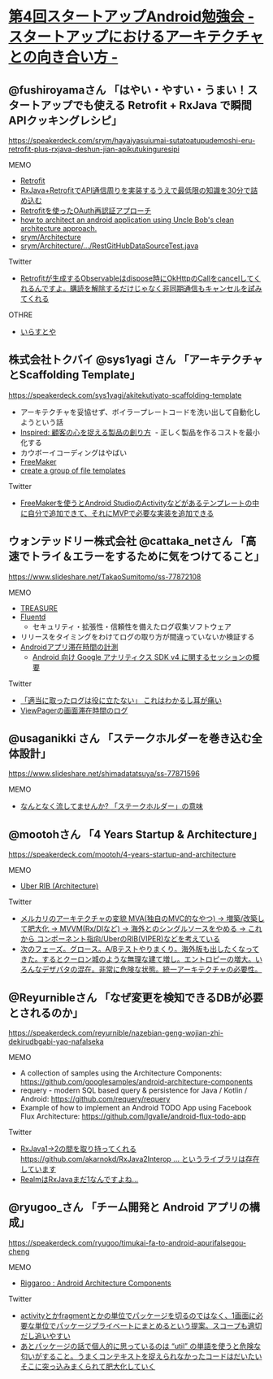 # [第4回スタートアップAndroid勉強会 - スタートアップにおけるアーキテクチャとの向き合い方 -](https://connpass.com/event/59928/)

## @fushiroyamaさん 「はやい・やすい・うまい！スタートアップでも使える Retrofit + RxJava で瞬間APIクッキングレシピ」
https://speakerdeck.com/srym/hayaiyasuiumai-sutatoatupudemoshi-eru-retrofit-plus-rxjava-deshun-jian-apikutukinguresipi

MEMO
- [Retrofit](http://square.github.io/retrofit/)
- [RxJava+RetrofitでAPI通信周りを実装するうえで最低限の知識を30分で詰め込む](http://qiita.com/FumihikoSHIROYAMA/items/201536d9b45ef21b6bc7)
- [Retrofitを使ったOAuth再認証アプローチ](http://qiita.com/FumihikoSHIROYAMA/items/ac1beaeaa9b4baaed939)
- [ how to architect an android application using Uncle Bob's clean architecture approach.](https://github.com/android10/Android-CleanArchitecture)
- [srym/Architecture](https://github.com/srym/Architecture)
- [srym/Architecture/.../RestGitHubDataSourceTest.java](https://github.com/srym/Architecture/blob/master/app/src/test/java/us/shiroyama/android/architecture/infrastructure/repository/datasource/remote/RestGitHubDataSourceTest.java)

Twitter
- [Retrofitが生成するObservableはdispose時にOkHttpのCallをcancelしてくれるんですよ。購読を解除するだけじゃなく非同期通信もキャンセルを試みてくれる](https://twitter.com/fushiroyama/status/885824999151489024)

OTHRE
- [いらすとや](http://www.irasutoya.com/)

## 株式会社トクバイ @sys1yagi さん 「アーキテクチャとScaffolding Template」
https://speakerdeck.com/sys1yagi/akitekutiyato-scaffolding-template
- アーキテクチャを妥協せず、ボイラープレートコードを洗い出して自動化しようという話
- [Inspired: 顧客の心を捉える製品の創り方](https://www.amazon.co.jp/Inspired-%E9%A1%A7%E5%AE%A2%E3%81%AE%E5%BF%83%E3%82%92%E6%8D%89%E3%81%88%E3%82%8B%E8%A3%BD%E5%93%81%E3%81%AE%E5%89%B5%E3%82%8A%E6%96%B9-%E3%83%9E%E3%83%BC%E3%83%86%E3%82%A3-%E3%82%B1%E3%82%A4%E3%82%AC%E3%83%B3-ebook/dp/B00TCM8TB4/ref=sr_1_1?ie=UTF8&qid=1500136805&sr=8-1&keywords=inspired)
  - 正しく製品を作るコストを最小化する
- カウボーイコーディングはやばい
- [FreeMaker](http://freemarker.org/)
- [create a group of file templates](https://riggaroo.co.za/custom-file-template-group-android-studiointellij/)

Twitter
- [FreeMakerを使うとAndroid StudioのActivityなどがあるテンプレートの中に自分で追加できて、それにMVPで必要な実装を追加できる](https://twitter.com/new_runnable/status/885812226380013569)


## ウォンテッドリー株式会社 @cattaka_netさん 「高速でトライ＆エラーをするために気をつけてること」
https://www.slideshare.net/TakaoSumitomo/ss-77872108

MEMO
- [TREASURE](https://www.treasuredata.com/jp/)
- [Fluentd](https://fluentd.treasuredata.co.jp/?gclid=Cj0KEQjw-qbLBRD79JWsjuXI784BEiQAftBCI_mVBcd0oGbFwv-PugR6Hosxl98Xq7A11dJX5xVJ7ZQaAqlO8P8HAQ)
  - セキュリティ・拡張性・信頼性を備えたログ収集ソフトウェア
- リリースをタイミングをわけてログの取り方が間違っていないか検証する
- [Androidアプリ滞在時間の計測](https://www.slideshare.net/heki1224/android-45736528)
  - [Android 向け Google アナリティクス SDK v4 に関するセッションの概要](https://developers.google.com/analytics/devguides/collection/android/v4/sessions?hl=ja)

Twitter
- [「適当に取ったログは役に立たない」
これはわかるし耳が痛い](https://twitter.com/fushiroyama/status/885816304568983553)
- [ViewPagerの画面滞在時間のログ](https://twitter.com/cattaka_net/status/886483123688546305)

## @usaganikki さん 「ステークホルダーを巻き込む全体設計」
https://www.slideshare.net/shimadatatsuya/ss-77871596

MEMO
- [なんとなく流してませんか? 「ステークホルダー」の意味](http://news.mynavi.jp/news/2014/06/09/096/)


## @mootohさん 「4 Years Startup & Architecture」
https://speakerdeck.com/mootoh/4-years-startup-and-architecture

MEMO
- [Uber RIB (Architecture)](https://eng.uber.com/new-rider-app/)

Twitter
- [メルカリのアーキテクチャの変貌 MVA(独自のMVC的なやつ) -> 増築/改築して肥大化 → MVVM(Rx/DIなど) → 海外とのシングルソースをやめる → これから コンポーネント指向/UberのRIB(VIPER)などを考えている ](https://twitter.com/new_runnable/status/885822017278058496)
- [次のフェーズ。グロース。A/Bテストやりまくり。海外版も出したくなってきた。するとクーロン城のような無理な建て増し。エントロピーの増大。いろんなデザパタの混在。非常に危険な状態。統一アーキテクチャの必要性。](https://twitter.com/fushiroyama/status/885821143155785729)


## @Reyurnibleさん 「なぜ変更を検知できるDBが必要とされるのか」
https://speakerdeck.com/reyurnible/nazebian-geng-wojian-zhi-dekirudbgabi-yao-nafalseka

MEMO
- A collection of samples using the Architecture Components: https://github.com/googlesamples/android-architecture-components
- requery - modern SQL based query & persistence for Java / Kotlin / Android: https://github.com/requery/requery
- Example of how to implement an Android TODO App using Facebook Flux Architecture: https://github.com/lgvalle/android-flux-todo-app

Twitter
- [RxJava1->2の間を取り持ってくれる https://github.com/akarnokd/RxJava2Interop … というライブラリは存在しています](https://twitter.com/fushiroyama/status/885824482392199168)
- [RealmはRxJavaまだ1なんですよね… ](https://twitter.com/fushiroyama/status/885823442519375872)

## @ryugoo_さん 「チーム開発と Android アプリの構成」
https://speakerdeck.com/ryugoo/timukai-fa-to-android-apurifalsegou-cheng

MEMO
- [Riggaroo : Android Architecture Components](https://riggaroo.co.za/android-architecture-components-looking-room-livedata-part-1/)

Twitter
- [activityとかfragmentとかの単位でパッケージを切るのではなく、1画面に必要な単位でパッケージプライベートにまとめるという提案。スコープも適切だし追いやすい](https://twitter.com/fushiroyama/status/885827078330789888)
- [あとパッケージの話で個人的に思っているのは “util” の単語を使うと危険な匂いがすること。うまくコンテキストを捉えられなかったコードはだいたいそこに突っ込みまくられて肥大化していく](https://twitter.com/sho5nn/status/885827447567941632)


